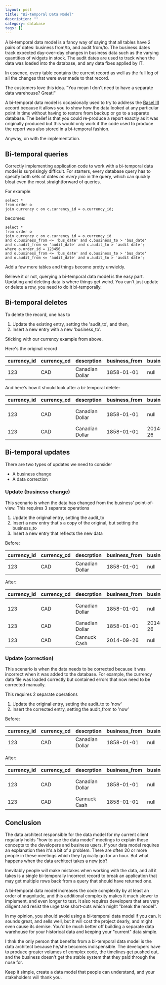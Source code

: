 ```yaml
---
layout: post
title: "Bi-temporal Data Model"
description: ""
category: database
tags: []
---
```


A bi-temporal data model is a fancy way of saying that all tables have 2 pairs of dates: business from/to, and audit from/to.  The business dates track expected day-over-day changes in business data such as the varying quantities of widgets in stock.  The audit dates are used to track when the data was loaded into the database, and any data fixes applied by IT.

In essence, every table contains the current record as well as the full log of all the changes that were ever made to that record.

The customers love this idea. "You mean I don't need to have a separate data warehouse? Great!"

A bi-temporal data model is occasionally used to try to address the [Basel III](http://en.wikipedia.org/wiki/Basel_III) accord because it allows you to show how the data looked at any particular point in time without having to restore from backup or go to a separate database.  The belief is that you could re-produce a report exactly as it was originally produced but this would only work if the code used to produce the report was also stored in a bi-temporal fashion.

Anyway, on with the implementation.

Bi-temporal queries
-------------------

Correctly implementing application code to work with a bi-temporal data model is surprisingly difficult. For starters, every database query has to specify both sets of dates _on every join_ in the query, which can quickly bloat even the most straightforward of queries.

For example:

    select *
    from order o
    join currency c on c.currency_id = o.currency_id;

becomes:

    select *
    from order o
    join currency c on c.currency_id = o.currency_id
    and c.business_from <= 'bus_date' and c.business_to > 'bus_date'
    and c.audit_from <= 'audit_date' and c.audit_to > 'audit date';
    where o.order_id = 123456
    and o.business_from <= 'bus_date' and o.business_to > 'bus_date'
    and o.audit_from <= 'audit_date' and o.audit_to > 'audit date';

Add a few more tables and things become pretty unwieldy.

Believe it or not, querying a bi-temporal data model is the easy part.  Updating and deleting data is where things get weird.  You can't just update or delete a row, you need to do it bi-temporally.  

Bi-temporal deletes
-------------------

To delete the record, one has to 

1. Update the existing entry, setting the 'audit_to', and then,
1. Insert a new entry with a new 'business_to'.

Sticking with our currency example from above.

Here's the original record

| currency_id | currency_cd | descrption      | business_from | business_to | audit_from       | audit_to |
| ----------- | ----------- | --------------- | ------------- | ----------- | ---------------- | -------- |
| 123         | CAD         | Canadian Dollar | 1858-01-01    | null        | 2000-01-01 15:00 | null     |


And here's how it should look after a bi-temporal delete:

| currency_id | currency_cd | descrption      | business_from | business_to | audit_from       | audit_to         |
| ----------- | ----------- | --------------- | ------------- | ----------- | ---------------- | ---------------- |
| 123         | CAD         | Canadian Dollar | 1858-01-01    | null        | 2000-01-01 15:00 | 2014-09-27 17:30 |
| 123         | CAD         | Canadian Dollar | 1858-01-01    | 2014-09-26  | 2014-09-27 17:30 | null             |


Bi-temporal updates
-------------------

There are two types of updates we need to consider

- A business change
- A data correction

### Update (business change)

This scenario is when the data has changed from the business' point-of-view.  This requires 3 separate operations

1. Update the original entry, setting the audit_to
1. Insert a new entry that's a copy of the original, but setting the business_to
1. Insert a new entry that reflects the new data

Before:

| currency_id | currency_cd | descrption      | business_from | business_to | audit_from       | audit_to |
| ----------- | ----------- | --------------- | ------------- | ----------- | ---------------- | -------- |
| 123         | CAD         | Canadian Dollar | 1858-01-01    | null        | 2000-01-01 15:00 | null     |

After:

| currency_id | currency_cd | descrption      | business_from | business_to | audit_from       | audit_to         |
| ----------- | ----------- | --------------- | ------------- | ----------- | ---------------- | ---------------- |
| 123         | CAD         | Canadian Dollar | 1858-01-01    | null        | 2000-01-01 15:00 | 2014-09-27 17:30 |
| 123         | CAD         | Canadian Dollar | 1858-01-01    | 2014-09-26  | 2014-09-27 17:30 | null             |
| 123         | CAD         | Cannuck Cash    | 2014-09-26    | null        | 2014-09-27 17:30 | null             |

### Update (correction)

This scenario is when the data needs to be corrected because it was incorrect when it was added to the database. For example, the currency data file was loaded correctly but contained errors that now need to be corrected manually.

This requires 2 separate operations

1. Update the original entry, setting the audit_to to 'now'
1. Insert the corrected entry, setting the audit_from to 'now'


Before:

| currency_id | currency_cd | descrption      | business_from | business_to | audit_from       | audit_to |
| ----------- | ----------- | --------------- | ------------- | ----------- | ---------------- | -------- |
| 123         | CAD         | Canadian Dollar | 1858-01-01    | null        | 2000-01-01 15:00 | null     |

After:

| currency_id | currency_cd | descrption      | business_from | business_to | audit_from       | audit_to         |
| ----------- | ----------- | --------------- | ------------- | ----------- | ---------------- | ---------------- |
| 123         | CAD         | Canadian Dollar | 1858-01-01    | null        | 2000-01-01 15:00 | 2014-09-27 17:30 |
| 123         | CAD         | Cannuck Cash    | 1858-01-01    | null        | 2014-09-27 17:30 | null             |

Conclusion
-------------------

The data architect responsible for the data model for my current client regularly holds "how to use the data model" meetings to explain these concepts to the developers and business users.  If your data model requires an explanation then it's a bit of a problem. There are often 20 or more people in these meetings which they typically go for an hour. But what happens when the data architect takes a new job? 

Inevitably people will make mistakes when working with the data, and all it takes is a single bi-temporally incorrect record to break an application that may get multiple rows back from a query that should have returned one.

A bi-temporal data model increases the code complexity by at least an order of magnitude, and this additional complexity makes it much slower to implement, and even longer to test.  It also requires developers that are very diligent and resist the urge take short-cuts which might "break the model". 

In my opinion, you should avoid using a bi-temporal data model if you can.  It sounds great, and sells well, but it will cost the project dearly, and might even cause its demise.  You'd be much better off building a separate data warehouse for your historical data and keeping your "current" data simple.  

I thnk the only person that benefits from a bi-temporal data model is the data architect because he/she becomes indispensible. The developers have to produce greater volumes of complex code, the timelines get pushed out, and the business doesn't get the stable system that they paid through the nose for.

Keep it simple, create a data model that people can understand, and your stakeholders will thank you.